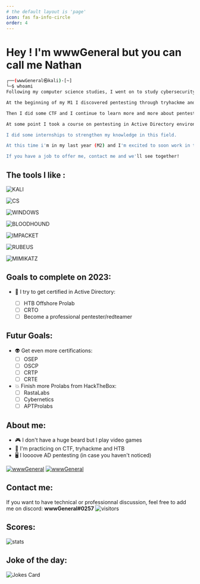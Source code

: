 ```yaml
---
# the default layout is 'page'
icon: fas fa-info-circle
order: 4
---
```

# **Hey ! I'm wwwGeneral but you can call me Nathan**


```bash
┌──(wwwGeneral㉿kali)-[~]
└─$ whoami
Following my computer science studies, I went on to study cybersecurity at an engineering school.

At the beginning of my M1 I discovered pentesting through tryhackme and I loved it.

Then I did some CTF and I continue to learn more and more about pentesting.

At some point I took a course on pentesting in Active Directory environment and since that day I'm in love with AD pentesting.

I did some internships to strengthen my knowledge in this field.

At this time i'm in my last year (M2) and I'm excited to soon work in the offensive security world.

If you have a job to offer me, contact me and we'll see together! 
```

## The tools I like :
![KALI](https://img.shields.io/badge/Kali_Linux-557C94?style=for-the-badge&logo=kali-linux&logoColor=white)

![CS](https://img.shields.io/badge/Cobalt%20Strike-A81D33?style=for-the-badge)

![WINDOWS](https://img.shields.io/badge/Active%20Directory-0078D6?style=for-the-badge&logo=windows&logoColor=white)

![BLOODHOUND](https://img.shields.io/badge/BloodHound-0078D4?style=for-the-badge)

![IMPACKET](https://img.shields.io/badge/Impacket-5C2D91?style=for-the-badge)

![RUBEUS](https://img.shields.io/badge/Rubeus-00979D?style=for-the-badge)

![MIMIKATZ](https://img.shields.io/badge/Mimikatz-90E59A.svg?style=for-the-badge)


## Goals to complete on 2023:
- 👾 I try to get certified in Active Directory:

    - [ ] HTB Offshore Prolab
    - [ ] CRTO
    - [ ] Become a professional pentester/redteamer
  
## Futur Goals: 
- :alien: Get even more certifications:
    - [ ] OSEP
    - [ ] OSCP
    - [ ] CRTP
    - [ ] CRTE
   
- :collision: Finish more Prolabs from HackTheBox:
    - [ ] RastaLabs
    - [ ] Cybernetics
    - [ ] APTProlabs
    
## About me:
 - :video_game: I don't have a huge beard but I play video games
 - :crossed_flags: I'm practicing on CTF, tryhackme and HTB
 - 🖥 I loooove AD pentesting (in case you haven't noticed)
 
 [![wwwGeneral](https://www.hackthebox.eu/badge/image/799064)](https://app.hackthebox.com/profile/799064)
 [![wwwGeneral](https://tryhackme-badges.s3.amazonaws.com/wwwGeneral.png)](https://tryhackme.com/p/wwwGeneral)


## Contact me:
If you want to have technical or professionnal discussion, feel free to add me on discord: **wwwGeneral#0257**
![visitors](https://visitor-badge.glitch.me/badge?page_id=wwwGeneral.visitor-badge)

## Scores:
![stats](https://github-readme-stats.vercel.app/api?username=wwwGeneral)

## Joke of the day:
![Jokes Card](https://readme-jokes.vercel.app/api)
<!---
wwwGeneral/wwwGeneral is a ✨ special ✨ repository because its `README.md` (this file) appears on your GitHub profile.
You can click the Preview link to take a look at your changes.
--->